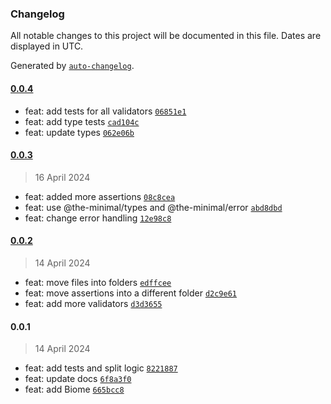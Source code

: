 ### Changelog

All notable changes to this project will be documented in this file. Dates are displayed in UTC.

Generated by [`auto-changelog`](https://github.com/CookPete/auto-changelog).

#### [0.0.4](https://github.com/the-minimal/validator/compare/0.0.3...0.0.4)

- feat: add tests for all validators [`06851e1`](https://github.com/the-minimal/validator/commit/06851e1d0d1fd26c23af087a9c6f1b4e58c6750c)
- feat: add type tests [`cad104c`](https://github.com/the-minimal/validator/commit/cad104c75ea714f4073a6c25fce106958023dcb8)
- feat: update types [`062e06b`](https://github.com/the-minimal/validator/commit/062e06bd235abc02400eae5ba720cad33f508fa7)

#### [0.0.3](https://github.com/the-minimal/validator/compare/0.0.2...0.0.3)

> 16 April 2024

- feat: added more assertions [`08c8cea`](https://github.com/the-minimal/validator/commit/08c8cea2ce911c9f95a6e5396dcb5eb1f273a078)
- feat: use @the-minimal/types and @the-minimal/error [`abd8dbd`](https://github.com/the-minimal/validator/commit/abd8dbd560fe9bfa111c45e2b0062608c043ec59)
- feat: change error handling [`12e98c8`](https://github.com/the-minimal/validator/commit/12e98c859f320029dd3e1a189e59f0568d2392a9)

#### [0.0.2](https://github.com/the-minimal/validator/compare/0.0.1...0.0.2)

> 14 April 2024

- feat: move files into folders [`edffcee`](https://github.com/the-minimal/validator/commit/edffcee73583a1c55f875127c87773fc2a7328b2)
- feat: move assertions into a different folder [`d2c9e61`](https://github.com/the-minimal/validator/commit/d2c9e6176964992496a80b24aae07588c04b301e)
- feat: add more validators [`d3d3655`](https://github.com/the-minimal/validator/commit/d3d36553bb4a65dd29314cbd18bf83f7529e0afd)

#### 0.0.1

> 14 April 2024

- feat: add tests and split logic [`8221887`](https://github.com/the-minimal/validator/commit/8221887c905d8b0da6e415078cd1b8ba760baf1a)
- feat: update docs [`6f8a3f0`](https://github.com/the-minimal/validator/commit/6f8a3f0fd63a2cc8651816e394bead18328a994d)
- feat: add Biome [`665bcc8`](https://github.com/the-minimal/validator/commit/665bcc8bd041ae496c2ed40586143430c6a2e11e)
